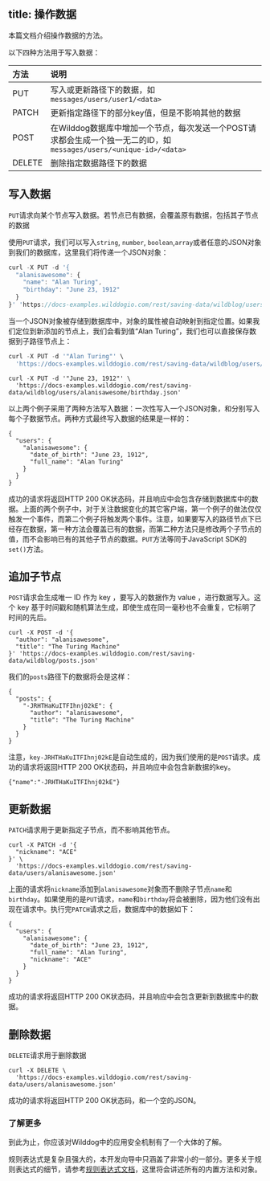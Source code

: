 title: 操作数据
---

本篇文档介绍操作数据的方法。

以下四种方法用于写入数据：

| 方法 | 说明 |
| :------- | :--------------------------------------- |
| PUT      | 写入或更新路径下的数据，如 `messages/users/user1/<data>` |
| PATCH    | 更新指定路径下的部分key值，但是不影响其他的数据                |
| POST     | 在Wilddog数据库中增加一个节点，每次发送一个POST请求都会生成一个独一无二的ID，如`messages/users/<unique-id>/<data>` |
| DELETE   | 删除指定数据路径下的数据                             |



## 写入数据

`PUT`请求向某个节点写入数据。若节点已有数据，会覆盖原有数据，包括其子节点的数据

使用`PUT`请求，我们可以写入`string`, `number`, `boolean`,`array`或者任意的JSON对象到我们的数据库，这里我们将传递一个JSON对象：

```javascript
curl -X PUT -d '{
  "alanisawesome": {
    "name": "Alan Turing",
    "birthday": "June 23, 1912"
  }
}' 'https://docs-examples.wilddogio.com/rest/saving-data/wildblog/users.json'
```

当一个JSON对象被存储到数据库中，对象的属性被自动映射到指定位置。如果我们定位到新添加的节点上，我们会看到值“Alan Turing”，我们也可以直接保存数据到子路径节点上：

```javascript
curl -X PUT -d '"Alan Turing"' \
  'https://docs-examples.wilddogio.com/rest/saving-data/wildblog/users/alanisawesome/name.json'
```

```
curl -X PUT -d '"June 23, 1912"' \
  'https://docs-examples.wilddogio.com/rest/saving-data/wildblog/users/alanisawesome/birthday.json'
```

以上两个例子采用了两种方法写入数据：一次性写入一个JSON对象，和分别写入每个子数据节点。两种方式最终写入数据的结果是一样的：

```
{
  "users": {
    "alanisawesome": {
      "date_of_birth": "June 23, 1912",
      "full_name": "Alan Turing"
    }
  }
}
```

成功的请求将返回HTTP 200 OK状态码，并且响应中会包含存储到数据库中的数据。上面的两个例子中，对于关注数据变化的其它客户端，第一个例子的做法仅仅触发一个事件，而第二个例子将触发两个事件。注意，如果要写入的路径节点下已经存在数据，第一种方法会覆盖已有的数据，而第二种方法只是修改两个子节点的值，而不会影响已有的其他子节点的数据。`PUT`方法等同于JavaScript SDK的`set()`方法。

## 追加子节点

`POST`请求会生成唯一 ID 作为 key ，要写入的数据作为 value ，进行数据写入。这个 key 基于时间戳和随机算法生成，即使生成在同一毫秒也不会重复，它标明了时间的先后。

```
curl -X POST -d '{
  "author": "alanisawesome",
  "title": "The Turing Machine"
}' 'https://docs-examples.wilddogio.com/rest/saving-data/wildblog/posts.json'

```

我们的`posts`路径下的数据将会是这样：

```
{
  "posts": {
    "-JRHTHaKuITFIhnj02kE": {
      "author": "alanisawesome",
      "title": "The Turing Machine"
    }
  }
}

```

注意，`key-JRHTHaKuITFIhnj02kE`是自动生成的，因为我们使用的是`POST`请求。成功的请求将返回HTTP 200 OK状态码，并且响应中会包含新数据的key。

```
{"name":"-JRHTHaKuITFIhnj02kE"}

```

## 更新数据

`PATCH`请求用于更新指定子节点，而不影响其他节点。

```
curl -X PATCH -d '{
  "nickname": "ACE"
}' \
  'https://docs-examples.wilddogio.com/rest/saving-data/users/alanisawesome.json'

```

上面的请求将`nickname`添加到`alanisawesome`对象而不删除子节点`name`和`birthday`。如果使用的是`PUT`请求，`name`和`birthday`将会被删除，因为他们没有出现在请求中。执行完`PATCH`请求之后，数据库中的数据如下：

```
{
  "users": {
    "alanisawesome": {
      "date_of_birth": "June 23, 1912",
      "full_name": "Alan Turing",
      "nickname": "ACE"
    }
  }
}

```

成功的请求将返回HTTP 200 OK状态码，并且响应中会包含更新到数据库中的数据。

## 删除数据

`DELETE`请求用于删除数据

```
curl -X DELETE \
  'https://docs-examples.wilddogio.com/rest/saving-data/users/alanisawesome.json'

```

成功的请求将返回HTTP 200 OK状态码，和一个空的JSON。

### 了解更多

到此为止，你应该对Wilddog中的应用安全机制有了一个大体的了解。

规则表达式是复杂且强大的，本开发向导中只涵盖了非常小的一部分。更多关于规则表达式的细节，请参考[规则表达式文档](/guide/sync/rules/guide.html)，这里将会讲述所有的内置方法和对象。

